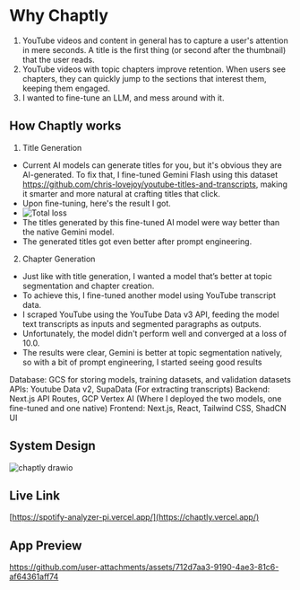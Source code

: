 # Why Chaptly

1) YouTube videos and content in general has to capture a user's attention in mere seconds. A title is the first thing (or second after the thumbnail) that the user reads.
2) YouTube videos with topic chapters improve retention. When users see chapters, they can quickly jump to the sections that interest them, keeping them engaged.
3) I wanted to fine-tune an LLM, and mess around with it.

## How Chaptly works

1) Title Generation

- Current AI models can generate titles for you, but it's obvious they are AI-generated. To fix that, I fine-tuned Gemini Flash using this dataset https://github.com/chris-lovejoy/youtube-titles-and-transcripts, making it smarter and more natural at crafting titles that click.
- Upon fine-tuning, here's the result I got.
- ![Total loss](https://github.com/user-attachments/assets/ddf956d2-4581-4ccd-a8dc-9b5f1576d8f1)
- The titles generated by this fine-tuned AI model were way better than the native Gemini model.
- The generated titles got even better after prompt engineering.

2) Chapter Generation
- Just like with title generation, I wanted a model that’s better at topic segmentation and chapter creation.
- To achieve this, I fine-tuned another model using YouTube transcript data.
- I scraped YouTube using the YouTube Data v3 API, feeding the model text transcripts as inputs and segmented paragraphs as outputs.
- Unfortunately, the model didn't perform well and converged at a loss of 10.0.
- The results were clear, Gemini is better at topic segmentation natively, so with a bit of prompt engineering, I started seeing good results

Database: GCS for storing models, training datasets, and validation datasets
APIs: Youtube Data v2, SupaData (For extracting transcripts)
Backend: Next.js API Routes, GCP Vertex AI (Where I deployed the two models, one fine-tuned and one native)
Frontend: Next.js, React, Tailwind CSS, ShadCN UI

## System Design
![chaptly drawio](https://github.com/user-attachments/assets/8f306acb-5949-4e2f-bbc9-2c1fe2408e79)

## Live Link
[https://spotify-analyzer-pi.vercel.app/](https://chaptly.vercel.app/)

## App Preview
https://github.com/user-attachments/assets/712d7aa3-9190-4ae3-81c6-af64361aff74



